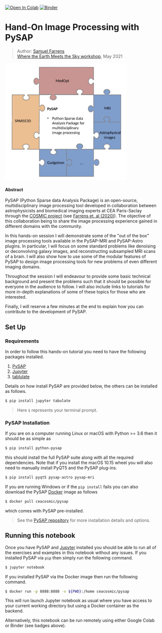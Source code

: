 [![Open In Colab](https://colab.research.google.com/assets/colab-badge.svg)](https://colab.research.google.com/github/sfarrens/pysap-wtemts-2021/blob/main/Hand-OnPySAP.ipynb)
[![Binder](https://mybinder.org/badge_logo.svg)](https://mybinder.org/v2/gh/sfarrens/pysap-wtemts-2021/HEAD?filepath=Hand-OnPySAP.ipynb)

# Hand-On Image Processing with PySAP

> Author: [Samuel Farrens](http://www.cosmostat.org/people/sfarrens)    
> [Where the Earth Meets the Sky workshop](https://indico.nbi.ku.dk/event/1330/), May 2021

<img src="https://github.com/CEA-COSMIC/pysap/raw/master/doc/images/schema.jpg" width=400>

#### Abstract

PySAP (Python Sparse data Analysis Package) is an open-source, multidisciplinary image processing tool developed in collaboration between astrophysicists and biomedical imaging experts at CEA Paris-Saclay through the [COSMIC project](http://cosmic.cosmostat.org/) (see [Farrens et. al (2020)](https://arxiv.org/abs/1910.08465)). The objective of this collaboration being to share the image processing experience gained in different domains with the community.

In this hands-on session I will demonstrate some of the "out of the box" image processing tools available in the PySAP-MRI and PySAP-Astro plugins. In particular, I will focus on some standard problems like denoising or deconvolving galaxy images, and reconstructing subsampled MRI scans of a brain. I will also show how to use some of the modular features of PySAP to design image processing tools for new problems of even different imaging domains.

Throughout the session I will endeavour to provide some basic technical background and present the problems such that it should be possible for everyone in the audience to follow. I will also include links to tutorials for more in-depth explanations of some of these topics for those who are interested.

Finally, I will reserve a few minutes at the end to explain how you can contribute to the development of PySAP.

## Set Up

### Requirements

In order to follow this hands-on tutorial you need to have the following packages installed.

1. [PySAP](https://github.com/CEA-COSMIC/pysap)
1. [Jupyter](https://jupyter.org/)
1. [tablulate](https://github.com/astanin/python-tabulate)

Details on how install PySAP are provided below, the others can be installed as follows.

```bash
$ pip install jupyter tabulate
```

> Here `$` represents your terminal prompt.

### PySAP Installation

If you are on a computer running Linux or macOS with Python >= 3.6 then it should be as simple as

```bash
$ pip install python-pysap
```

this should install the full PySAP suite along with all the required dependencies. Note that if you install the macOS 10.15 wheel you will also need to manually install PyQT5 and the PySAP plug-ins.

```bash
$ pip install pyqt5 pysap-astro pysap-mri
```

If you are running Windows or if the `pip install` fails you can also download the PySAP [Docker](https://www.docker.com/) image as follows

```bash
$ docker pull ceacosmic/pysap
```

which comes with PySAP pre-installed.

> See the [PySAP repository](https://github.com/CEA-COSMIC/pysap#installation) for more installation details and options.

## Running this notebook

Once you have PySAP and [Jupyter](https://jupyter.org/) installed you should be able to run all of the exercises and examples in this notebook without any issues. If you installed PySAP via `pip` then simply run the following command.

```bash
$ jupyter notebook
```

If you installed PySAP via the Docker image then run the following command.

```bash
$ docker run -p 8888:8888 -v ${PWD}:/home ceacosmic/pysap
```

This will run launch Jupyter notebook as usual where you have access to your current working directory but using a Docker container as the backend.

Alternatively, this notebook can be run remotely using either Google Colab or Binder (see badges above).
